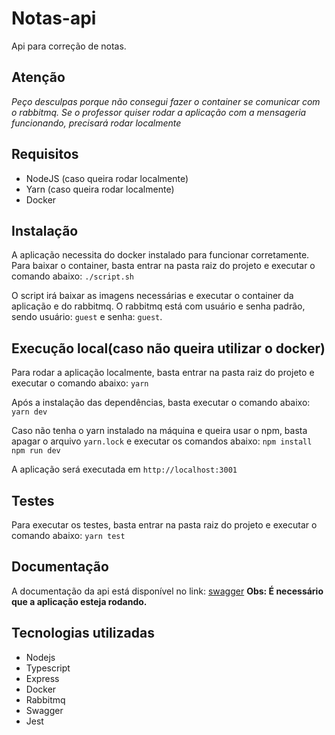# Notas-api
Api para correção de notas.

## Atenção 
*Peço desculpas porque não consegui fazer o container se comunicar com o rabbitmq. Se o professor quiser rodar a aplicação com a mensageria funcionando, precisará rodar localmente*

## Requisitos
- NodeJS (caso queira rodar localmente)
- Yarn (caso queira rodar localmente)
- Docker


## Instalação
A aplicação necessita do docker instalado para funcionar corretamente.
Para baixar o container, basta entrar na pasta raiz do projeto e executar o comando abaixo:
```./script.sh```

O script irá baixar as imagens necessárias e executar o container da aplicação e do rabbitmq.
O rabbitmq está com usuário e senha padrão, sendo usuário: `guest` e senha: `guest`.

## Execução local(caso não queira utilizar o docker)
Para rodar a aplicação localmente, basta entrar na pasta raiz do projeto e executar o comando abaixo:
```yarn```

Após a instalação das dependências, basta executar o comando abaixo:
```yarn dev```

Caso não tenha o yarn instalado na máquina e queira usar o npm, basta apagar o arquivo `yarn.lock` e executar os comandos abaixo:
```npm install```
```npm run dev```

A aplicação será executada em ```http://localhost:3001```

## Testes
Para executar os testes, basta entrar na pasta raiz do projeto e executar o comando abaixo:
```yarn test```

## Documentação
A documentação da api está disponível no link: [swagger](http://localhost:3001/api-docs/)
**Obs: É necessário que a aplicação esteja rodando.**

## Tecnologias utilizadas
- Nodejs
- Typescript
- Express
- Docker
- Rabbitmq
- Swagger
- Jest